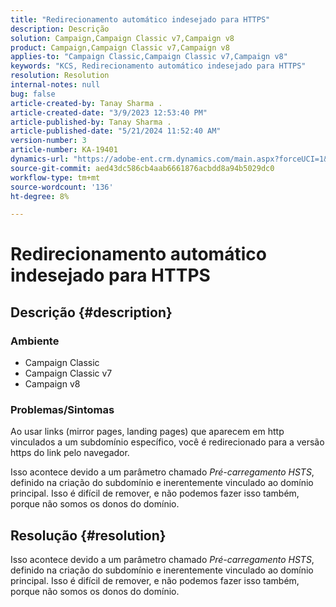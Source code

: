 ```yaml
---
title: "Redirecionamento automático indesejado para HTTPS"
description: Descrição
solution: Campaign,Campaign Classic v7,Campaign v8
product: Campaign,Campaign Classic v7,Campaign v8
applies-to: "Campaign Classic,Campaign Classic v7,Campaign v8"
keywords: "KCS, Redirecionamento automático indesejado para HTTPS"
resolution: Resolution
internal-notes: null
bug: false
article-created-by: Tanay Sharma .
article-created-date: "3/9/2023 12:53:40 PM"
article-published-by: Tanay Sharma .
article-published-date: "5/21/2024 11:52:40 AM"
version-number: 3
article-number: KA-19401
dynamics-url: "https://adobe-ent.crm.dynamics.com/main.aspx?forceUCI=1&pagetype=entityrecord&etn=knowledgearticle&id=5df1d665-79be-ed11-83ff-6045bd006ce9"
source-git-commit: aed43dc586cb4aab6661876acbdd8a94b5029dc0
workflow-type: tm+mt
source-wordcount: '136'
ht-degree: 8%

---
```


# Redirecionamento automático indesejado para HTTPS

## Descrição {#description}


### Ambiente

- Campaign Classic
- Campaign Classic v7
- Campaign v8


### Problemas/Sintomas

Ao usar links (mirror pages, landing pages) que aparecem em http vinculados a um subdomínio específico, você é redirecionado para a versão https do link pelo navegador.

Isso acontece devido a um parâmetro chamado *Pré-carregamento HSTS*, definido na criação do subdomínio e inerentemente vinculado ao domínio principal. Isso é difícil de remover, e não podemos fazer isso também, porque não somos os donos do domínio.


## Resolução {#resolution}


Isso acontece devido a um parâmetro chamado *Pré-carregamento HSTS*, definido na criação do subdomínio e inerentemente vinculado ao domínio principal. Isso é difícil de remover, e não podemos fazer isso também, porque não somos os donos do domínio.

